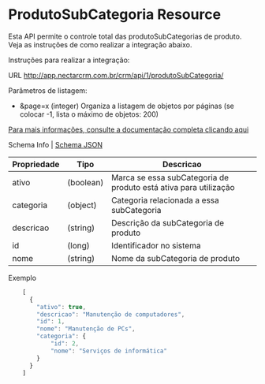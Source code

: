 # ProdutoSubCategoria Resource

Esta API permite o controle total das produtoSubCategorias de produto. Veja as instruções de como realizar a integração abaixo.

Instruções para realizar a integração:

URL
http://app.nectarcrm.com.br/crm/api/1/produtoSubCategoria/

Parâmetros de listagem:
* &page=x (integer) Organiza a listagem de objetos por páginas (se colocar -1, lista o máximo de objetos: 200)

[Para mais informações, consulte a documentação completa clicando aqui](http://docs.nectarcrm.apiary.io)

Schema Info | [Schema JSON](schema.json)

Propriedade | Tipo | Descricao
------------ | ------------- | -------------
ativo | (boolean) | Marca se essa subCategoria de produto está ativa para utilização
categoria | (object) | Categoria relacionada a essa subCategoria
descricao | (string) | Descrição da subCategoria de produto
id | (long) | Identificador no sistema
nome | (string) | Nome da subCategoria de produto

Exemplo
```js
    [
      {
        "ativo": true,
        "descricao": "Manutenção de computadores",
        "id": 1,
        "nome": "Manutenção de PCs",
        "categoria": {
            "id": 2,
            "nome": "Serviços de informática"
        }
      }
    ]
```